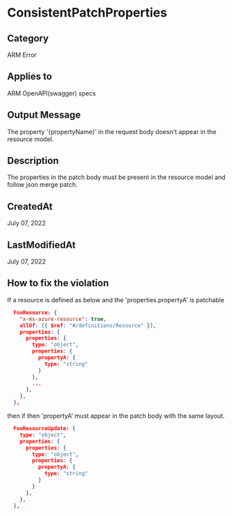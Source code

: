 # ConsistentPatchProperties

## Category

ARM Error

## Applies to

ARM OpenAPI(swagger) specs

## Output Message

The property '{propertyName}' in the request body doesn't appear in the resource model.

## Description

The properties in the patch body must be present in the resource model and follow json merge patch.

## CreatedAt

July 07, 2022

## LastModifiedAt

July 07, 2022

## How to fix the violation

If a resource is defined as below and the 'properties.propertyA' is patchable

```json
  FooResource: {
    "x-ms-azure-resource": true,
    allOf: [{ $ref: "#/definitions/Resource" }],
    properties: {
      properties: {
        type: "object",
        properties: {
          propertyA: {
            type: "string"
          }
        },
        ...
      },
    },
  },
```

then if then 'propertyA' must appear in the patch body with the same layout.

```json
  FooResourceUpdate: {
    type: "object",
    properties: {
      properties: {
        type: "object",
        properties: {
          propertyA: {
            type: "string"
          }
        }
      },
    },
  },
```
